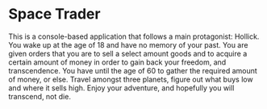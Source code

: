 # Space Trader

This is a console-based application that follows a main protagonist: Hollick. You wake up at the age of 18 and have no memory of your past. You are given orders that you are to sell a select amount goods and to acquire a certain amount of money in order to gain back your freedom, and transcendence. You have until the age of 60 to gather the required amount of money, or else. Travel amongst three planets, figure out what buys low and where it sells high. Enjoy your adventure, and hopefully you will transcend, not die.
